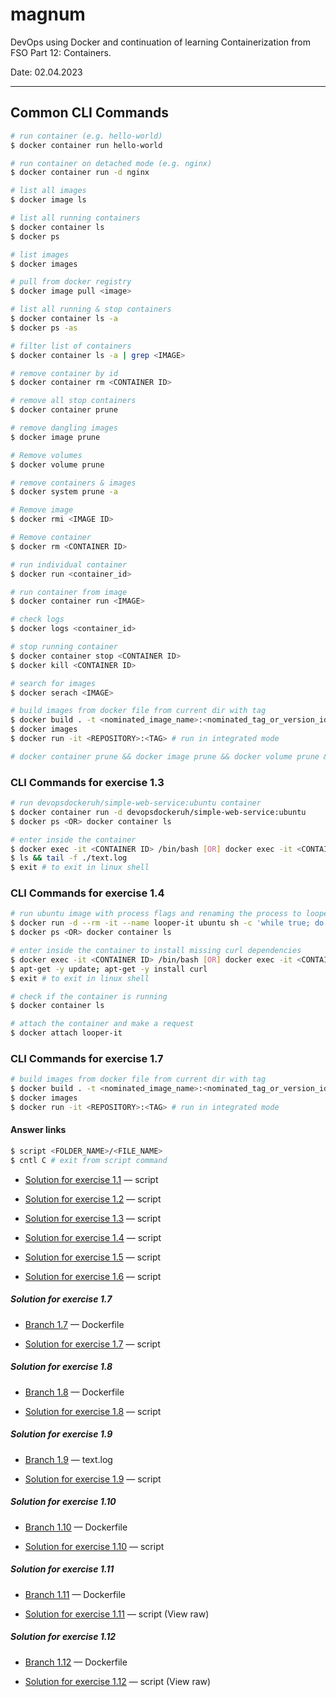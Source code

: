 # magnum

DevOps using Docker and continuation of learning Containerization from FSO Part 12: Containers.

Date: 02.04.2023 

---

## Common CLI Commands

```bash
# run container (e.g. hello-world)
$ docker container run hello-world

# run container on detached mode (e.g. nginx)
$ docker container run -d nginx

# list all images
$ docker image ls

# list all running containers
$ docker container ls
$ docker ps

# list images
$ docker images

# pull from docker registry
$ docker image pull <image>

# list all running & stop containers
$ docker container ls -a
$ docker ps -as

# filter list of containers
$ docker container ls -a | grep <IMAGE>

# remove container by id
$ docker container rm <CONTAINER ID>

# remove all stop containers
$ docker container prune

# remove dangling images
$ docker image prune

# Remove volumes
$ docker volume prune

# remove containers & images
$ docker system prune -a

# Remove image
$ docker rmi <IMAGE ID>

# Remove container
$ docker rm <CONTAINER ID>

# run individual container
$ docker run <container_id>

# run container from image
$ docker container run <IMAGE>

# check logs
$ docker logs <container_id>

# stop running container
$ docker container stop <CONTAINER ID>
$ docker kill <CONTAINER ID>

# search for images
$ docker serach <IMAGE>

# build images from docker file from current dir with tag
$ docker build . -t <nominated_image_name>:<nominated_tag_or_version_identifier>
$ docker images
$ docker run -it <REPOSITORY>:<TAG> # run in integrated mode

# docker container prune && docker image prune && docker volume prune && docker system prune -a

```

### CLI Commands for exercise 1.3

```bash
# run devopsdockeruh/simple-web-service:ubuntu container
$ docker container run -d devopsdockeruh/simple-web-service:ubuntu
$ docker ps <OR> docker container ls

# enter inside the container
$ docker exec -it <CONTAINER ID> /bin/bash [OR] docker exec -it <CONTAINER ID> /bin/sh
$ ls && tail -f ./text.log
$ exit # to exit in linux shell
```

### CLI Commands for exercise 1.4

```bash
# run ubuntu image with process flags and renaming the process to looper-it
$ docker run -d --rm -it --name looper-it ubuntu sh -c 'while true; do echo "Input website:"; read website; echo "Searching.."; sleep 1; curl http://$website; done'
$ docker ps <OR> docker container ls

# enter inside the container to install missing curl dependencies
$ docker exec -it <CONTAINER ID> /bin/bash [OR] docker exec -it <CONTAINER ID> /bin/sh
$ apt-get -y update; apt-get -y install curl
$ exit # to exit in linux shell

# check if the container is running
$ docker container ls

# attach the container and make a request
$ docker attach looper-it
```

### CLI Commands for exercise 1.7

```bash
# build images from docker file from current dir with tag
$ docker build . -t <nominated_image_name>:<nominated_tag_or_version_identifier>
$ docker images
$ docker run -it <REPOSITORY>:<TAG> # run in integrated mode
```

#### Answer links

```bash
$ script <FOLDER_NAME>/<FILE_NAME>
$ cntl C # exit from script command
```

- [Solution for exercise 1.1](https://github.com/aiotrope/magnum/blob/main/script-answers/exercise1_1.txt) — script

- [Solution for exercise 1.2](https://github.com/aiotrope/magnum/blob/main/script-answers/exercise1_2.txt) — script

- [Solution for exercise 1.3](https://github.com/aiotrope/magnum/blob/main/script-answers/exercise1_3.txt) — script

- [Solution for exercise 1.4](https://github.com/aiotrope/magnum/blob/main/script-answers/exercise1_4.txt) — script

- [Solution for exercise 1.5](https://github.com/aiotrope/magnum/blob/main/script-answers/exercise1_5.txt) — script

- [Solution for exercise 1.6](https://github.com/aiotrope/magnum/blob/main/script-answers/exercise1_6.txt) — script

##### Solution for exercise 1.7

- [Branch 1.7](https://github.com/aiotrope/magnum/blob/1.7/Dockerfile) — Dockerfile

- [Solution for exercise 1.7](https://github.com/aiotrope/magnum/blob/main/script-answers/exercise1_7.txt) — script

##### Solution for exercise 1.8

- [Branch 1.8](https://github.com/aiotrope/magnum/blob/1.8/Dockerfile) — Dockerfile

- [Solution for exercise 1.8](https://github.com/aiotrope/magnum/blob/main/script-answers/exercise1_8.txt) — script

##### Solution for exercise 1.9

- [Branch 1.9](https://github.com/aiotrope/magnum/blob/1.9/text.log) — text.log

- [Solution for exercise 1.9](https://github.com/aiotrope/magnum/blob/main/script-answers/exercise1_9.txt) — script

##### Solution for exercise 1.10

- [Branch 1.10](https://github.com/aiotrope/magnum/blob/1.10/Dockerfile) — Dockerfile

- [Solution for exercise 1.10](https://github.com/aiotrope/magnum/blob/main/script-answers/exercise1_10.txt) — script

##### Solution for exercise 1.11

- [Branch 1.11](https://github.com/aiotrope/magnum/tree/1.11/material-applications/spring-example-project/Dockerfile) — Dockerfile

- [Solution for exercise 1.11](https://github.com/aiotrope/magnum/blob/main/script-answers/exercise1_11.txt) — script (View raw)

##### Solution for exercise 1.12

- [Branch 1.12](https://github.com/aiotrope/magnum/tree/1.12/material-applications/example-frontend/Dockerfile) — Dockerfile

- [Solution for exercise 1.12](https://github.com/aiotrope/magnum/blob/main/script-answers/exercise1_12.txt) — script (View raw)



